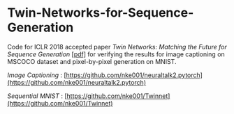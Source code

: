 # Twin-Networks-for-Sequence-Generation

Code for ICLR 2018 accepted paper *Twin Networks: Matching the Future for Sequence Generation* [[pdf]](https://openreview.net/pdf?id=BydLzGb0Z) for verifying the results for image captioning on MSCOCO dataset and pixel-by-pixel generation on MNIST.

*Image Captioning* : [https://github.com/nke001/neuraltalk2.pytorch](https://github.com/nke001/neuraltalk2.pytorch)

*Sequential MNIST* : [https://github.com/nke001/Twinnet](https://github.com/nke001/Twinnet)
